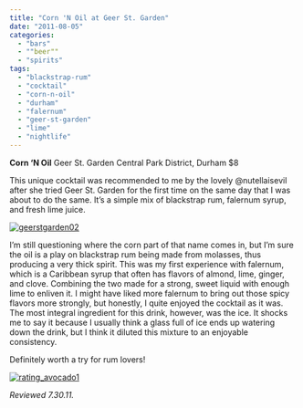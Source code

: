 ```yaml
---
title: "Corn 'N Oil at Geer St. Garden"
date: "2011-08-05"
categories:
  - "bars"
  - ""beer""
  - "spirits"
tags:
  - "blackstrap-rum"
  - "cocktail"
  - "corn-n-oil"
  - "durham"
  - "falernum"
  - "geer-st-garden"
  - "lime"
  - "nightlife"
---
```


**Corn ‘N Oil** Geer St. Garden Central Park District, Durham $8

This unique cocktail was recommended to me by the lovely @nutellaisevil after she tried Geer St. Garden for the first time on the same day that I was about to do the same. It’s a simple mix of blackstrap rum, falernum syrup, and fresh lime juice.

[![](http://s3.amazonaws.com/thegourmez-wpmedia/2011/08/geerstgarden02.jpg "geerstgarden02")](http://s3.amazonaws.com/thegourmez-wpmedia/2011/08/geerstgarden02.jpg)

I’m still questioning where the corn part of that name comes in, but I’m sure the oil is a play on blackstrap rum being made from molasses, thus producing a very thick spirit. This was my first experience with falernum, which is a Caribbean syrup that often has flavors of almond, lime, ginger, and clove. Combining the two made for a strong, sweet liquid with enough lime to enliven it. I might have liked more falernum to bring out those spicy flavors more strongly, but honestly, I quite enjoyed the cocktail as it was. The most integral ingredient for this drink, however, was the ice. It shocks me to say it because I usually think a glass full of ice ends up watering down the drink, but I think it diluted this mixture to an enjoyable consistency.

Definitely worth a try for rum lovers!

[![](http://s3.amazonaws.com/thegourmez-wpmedia/2009/02/rating_avocado1.gif "rating_avocado1")](http://s3.amazonaws.com/thegourmez-wpmedia/2009/02/rating_avocado1.gif)

_Reviewed 7.30.11._
